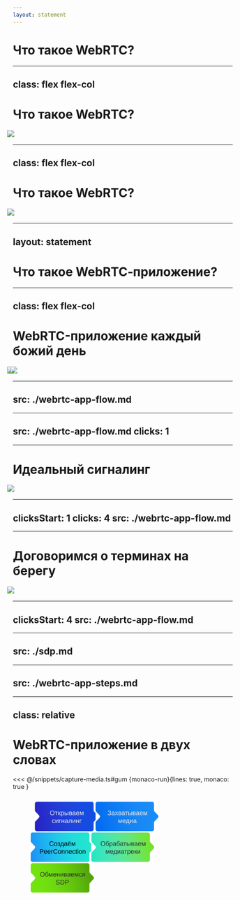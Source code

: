 ```yaml
---
layout: statement
---
```


# Что такое WebRTC?

---
class: flex flex-col
---

# Что такое WebRTC?

<Image src="/assets/protocol-stack.png" />

<!--
TODO: Объединить в слайд
-->

---
class: flex flex-col
---

# Что такое WebRTC?

<Image src="/assets/topologies.png" />

<!--
TODO: объединиться в один слайд и объяснить
-->

---
layout: statement
---

# Что такое WebRTC&#8209;приложение?

---
class: flex flex-col
---

# WebRTC-приложение каждый божий день

<Image v-click.hide src="/assets/jazz-preview.png" />
<Image v-after src="/assets/average-call.png" />

<style>
  .slidev-vclick-hidden {
    display: none;
  }
  </style>

<!--
Вы наверняка знакомы с WebRTC. Звонки наша реальность, даже если вы ходите в офис. Вот вы присоединяетесь на дейлик. 
[click:1] Хотя, если быть честным, это выглядит вот так
-->

---
src: ./webrtc-app-flow.md
---

---
src: ./webrtc-app-flow.md
clicks: 1
---

---

# Идеальный сигналинг

<Image src="/assets/sdp-message.png" />

---
clicksStart: 1
clicks: 4
src: ./webrtc-app-flow.md
---

---

# Договоримся о терминах на берегу

<Image src="/assets/local-vs-remote.png" />

<!--
TODO: Попиздеть на 30 сек
TODO: рассказать про возможности WebRTC
TODO: самая важная часть - это видео
-->

---
clicksStart: 4
src: ./webrtc-app-flow.md
---

---
src: ./sdp.md
---

---
src: ./webrtc-app-steps.md
---

---
class: relative
---

# WebRTC-приложение в двух словах

<RenderWhen context="visible">
<div class="code-block" v-click="2">
<<< @/snippets/capture-media.ts#gum {monaco-run}{lines: true, monaco: true }
</div>
</RenderWhen>

<div class="webrtc-flow flex items-center h-auto absolute bottom-8">
  <img v-click.hide="1" class="step" src="/assets/open-signaling.svg" alt="Открываем сигналинг">
  <img class="step" src="/assets/capture-media.svg" alt="Захватываем медиа">
  <img v-click.hide="1" class="step" src="/assets/create-peerconnection.svg" alt="Создаём PeerConnection">
  <img v-click.hide="1" class="step" src="/assets/handle-mediatracks.svg" alt="Обрабатываем медиатреки">
  <img v-click.hide="1" class="step" src="/assets/exchange-sdp.svg" alt="Обмениваемся SDP">
</div>

<style>
  h3 {
    @apply mb-2;
  }
  .webrtc-flow {
    scale: 0.8;
  }
  .step {
    max-height: 85px;
    transition: opacity 200ms;
  }
  img:not(:first-child) {
    margin-left: -13px;
  }
  .step:nth-child(2n) {
    margin-left: -12px;
  }
  .slidev-vclick-hidden.code-block {
    display: none;
  }
</style>

<!--
О каждом этапе можно рассказать отдельный доклад, но сегодня тема захвата медиа, поэтому мы будем говорить только про этот этап.

TODO: Рассказать что тут объебываются больше всего 
И тут может много чего пойти не так, 

TODO: рассказть про NotReadableError 

TODO: можно накидать экзепшинов
В самых простых строчках куча можно пожрать дерьмища
-->
